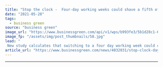 ```yaml
---
title: "Stop the clock -  Four-day working weeks could shave a fifth off UK's carbon footprint"
date: "2021-05-28"
tags: 
  - business green
source: "business green"
image_url: "https://www.businessgreen.com/api/v1/wps/b993fe3/5b1d28c1-6b1b-4f69-a7ec-7adc204fa41a/2/iStock-1133024590-out-of-office-185x114.jpg"
image_fp: "/assets/img/post_thumbnails/58.jpg"
lead: "
 New study calculates that switching to a four day working week could cut UK emissions by 21 per cent ..."
article_url: "https://www.businessgreen.com/news/4032031/stop-clock-day-weeks-shave-fifth-uk-carbon-footprint"
---
```


---
